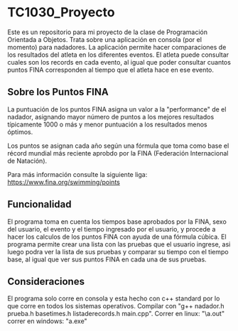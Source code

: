 # TC1030_Proyecto
Este es un repositorio para mi proyecto de la clase de Programación Orientada a Objetos.
Trata sobre una aplicación en consola (por el momento) para nadadores. La aplicación permite hacer comparaciones de los resultados del atleta en los diferentes eventos. El atleta puede consultar cuales son los records en cada evento, al igual que poder consultar cuantos puntos FINA corresponden al tiempo que el atleta hace en ese evento. 
## Sobre los Puntos FINA
La puntuación de los puntos FINA asigna un valor a la "performance" de el nadador, asignando mayor número de puntos a los mejores resultados típicamente 1000 o más y menor puntuación a los resultados menos óptimos. 

Los puntos se asignan cada año según una fórmula que toma como base el récord mundial más reciente aprobdo por la FINA (Federación Internacional de Natación). 

Para más información consulte la siguiente liga: https://www.fina.org/swimming/points
## Funcionalidad
El programa toma en cuenta los tiempos base aprobados por la FINA, sexo del usuario, el evento y el tiempo ingresado por el usuario, y procede a hacer los calculos de los puntos FINA con ayuda de una fórmula cúbica. El programa permite crear una lista con las pruebas que el usuario ingrese, asi luego podra ver la lista de sus pruebas y comparar su tiempo con el tiempo base, al igual que ver sus puntos FINA en cada una de sus pruebas.
## Consideraciones
El programa solo corre en consola y esta hecho con c++ standard por lo que corre en todos los sistemas operativos. Compilar con "g++ nadador.h prueba.h basetimes.h listaderecords.h main.cpp".
Correr en linux: "\a.out"
correr en windows: "a.exe"
